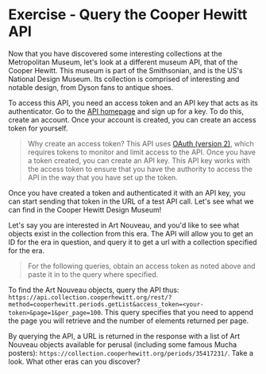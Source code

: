 # Exercise - Query the Cooper Hewitt API

Now that you have discovered some interesting collections at the Metropolitan Museum, let's look at a different museum API, that of the Cooper Hewitt. This museum is part of the Smithsonian, and is the US's National Design Museum. Its collection is comprised of interesting and notable design, from Dyson fans to antique shoes.

To access this API, you need an access token and an API key that acts as its authenticator. Go to the [API homepage](https://collection.cooperhewitt.org/api/) and sign up for a key. To do this, create an account. Once your account is created, you can create an access token for yourself.

> Why create an access token? This API uses [OAuth (version 2)](https://collection.cooperhewitt.org/api/oauth2/), which requires tokens to monitor and limit access to the API. Once you have a token created, you can create an API key. This API key works with the access token to ensure that you have the authority to access the API in the way that you have set up the token.

Once you have created a token and authenticated it with an API key, you can start sending that token in the URL of a test API call. Let's see what we can find in the Cooper Hewitt Design Museum!

Let's say you are interested in Art Nouveau, and you'd like to see what objects exist in the collection from this era. The API will allow you to get an ID for the era in question, and query it to get a url with a collection specified for the era.

> For the following queries, obtain an access token as noted above and paste it in to the query where specified.

To find the Art Nouveau objects, query the API thus: `https://api.collection.cooperhewitt.org/rest/?method=cooperhewitt.periods.getList&access_token=<your-token>&page=1&per_page=100`. This query specifies that you need to append the page you will retrieve and the number of elements returned per page.

By querying the API, a URL is returned in the response with a list of Art Nouveau objects available for perusal (including some famous Mucha posters): `https://collection.cooperhewitt.org/periods/35417231/`. Take a look. What other eras can you discover?



